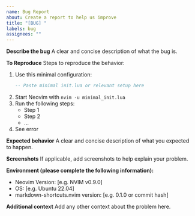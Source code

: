 ```yaml
---
name: Bug Report
about: Create a report to help us improve
title: "[BUG] "
labels: bug
assignees: ""
---
```


**Describe the bug**
A clear and concise description of what the bug is.

**To Reproduce**
Steps to reproduce the behavior:

1. Use this minimal configuration:
   ```lua
   -- Paste minimal init.lua or relevant setup here
   ```
2. Start Neovim with `nvim -u minimal_init.lua`
3. Run the following steps:
   - Step 1
   - Step 2
   - ...
4. See error

**Expected behavior**
A clear and concise description of what you expected to happen.

**Screenshots**
If applicable, add screenshots to help explain your problem.

**Environment (please complete the following information):**

- Neovim Version: [e.g. NVIM v0.9.0]
- OS: [e.g. Ubuntu 22.04]
- markdown-shortcuts.nvim version: [e.g. 0.1.0 or commit hash]

**Additional context**
Add any other context about the problem here.
